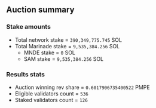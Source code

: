 ## Auction summary

### Stake amounts
- Total network stake = `390,349,775.745` SOL
- Total Marinade stake = `9,535,384.256` SOL
  - MNDE stake = `0` SOL
  - SAM stake = `9,535,384.256` SOL

### Results stats
- Auction winning rev share = `0.6017906735400522` PMPE
- Eligible validators count = `536`
- Staked validators count = `126`
